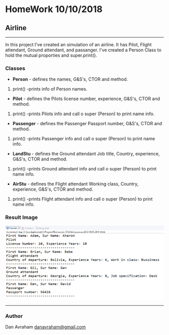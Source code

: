 # HomeWork 10/10/2018
## Airline
***



In this project I've created an simulation of an airline. It has Pilot, Flight attendant, Ground attendant, and passanger.
I've created a Person Class to hold the mutual proporties and super.print().

### Classes

* **Person** - defines the names, G&S's, CTOR and method.
1. print() -prints info of Person names.

* **Pilot** - defines the Pilots license number,	experience, G&S's, CTOR and method.
1. print() -prints Pilots info and call o super (Person) to print name info.

* **Passenger** - defines the Passenger Passport number, G&S's, CTOR and method.
1. print() -prints Passenger info and call o super (Person) to print name info.

* **LandStu** - defines the Ground attendant Job title, Country,	experience, G&S's, CTOR and method.
1. print() -prints Ground attendant info and call o super (Person) to print name info.

* **AirStu** - defines the Flight attendant Working class, Country,	experience, G&S's, CTOR and method.
1. print() -prints Flight attendant info and call o super (Person) to print name info.


### Result Image
![](Result.png)

***
 ### Author
 Dan Avraham
danavraham@gmail.com

